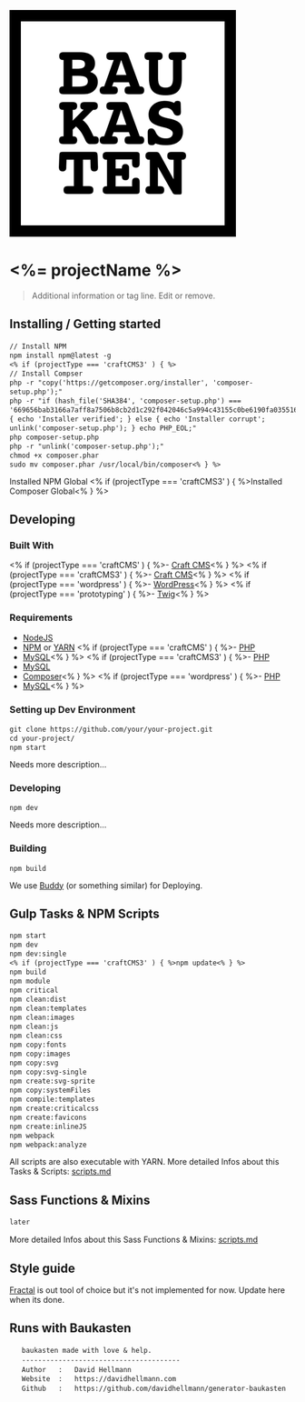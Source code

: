 ![Logo of the project](./images/logo.sample.png)

# <%= projectName %>
> Additional information or tag line. Edit or remove.

## Installing / Getting started
```shell
// Install NPM
npm install npm@latest -g
<% if (projectType === 'craftCMS3' ) { %>
// Install Compser
php -r "copy('https://getcomposer.org/installer', 'composer-setup.php');"
php -r "if (hash_file('SHA384', 'composer-setup.php') === '669656bab3166a7aff8a7506b8cb2d1c292f042046c5a994c43155c0be6190fa0355160742ab2e1c88d40d5be660b410') { echo 'Installer verified'; } else { echo 'Installer corrupt'; unlink('composer-setup.php'); } echo PHP_EOL;"
php composer-setup.php
php -r "unlink('composer-setup.php');"
chmod +x composer.phar
sudo mv composer.phar /usr/local/bin/composer<% } %>
```

Installed NPM Global
<% if (projectType === 'craftCMS3' ) { %>Installed Composer Global<% } %>

## Developing
### Built With
<% if (projectType === 'craftCMS' ) { %>- [Craft CMS](https://craftcms.com/)<% } %>
<% if (projectType === 'craftCMS3' ) { %>- [Craft CMS](https://craftcms.com/)<% } %>
<% if (projectType === 'wordpress' ) { %>- [WordPress](https://wordpress.org/)<% } %>
<% if (projectType === 'prototyping' ) { %>- [Twig](https://twig.symfony.com/)<% } %>

### Requirements
- [NodeJS](https://nodejs.org/en/)
- [NPM](https://www.npmjs.com/) or [YARN](https://yarnpkg.com/lang/en/)
<% if (projectType === 'craftCMS' ) { %>- [PHP](http://php.net/)
- [MySQL](https://www.mysql.com)<% } %>
<% if (projectType === 'craftCMS3' ) { %>- [PHP](http://php.net/)
- [MySQL](https://www.mysql.com)
- [Composer](https://getcomposer.org/)<% } %>
<% if (projectType === 'wordpress' ) { %>- [PHP](http://php.net/)
- [MySQL](https://www.mysql.com)<% } %>

### Setting up Dev Environment
```shell
git clone https://github.com/your/your-project.git
cd your-project/
npm start
```

Needs more description…

### Developing
```shell
npm dev
```

Needs more description…

### Building
```shell
npm build
```

We use [Buddy](https://buddy.works/) (or something similar) for Deploying.

## Gulp Tasks & NPM Scripts
```shell
npm start
npm dev
npm dev:single
<% if (projectType === 'craftCMS3' ) { %>npm update<% } %>
npm build
npm module
npm critical
npm clean:dist
npm clean:templates
npm clean:images
npm clean:js
npm clean:css
npm copy:fonts
npm copy:images
npm copy:svg
npm copy:svg-single
npm create:svg-sprite
npm copy:systemFiles
npm compile:templates
npm create:criticalcss
npm create:favicons
npm create:inlineJS
npm webpack
npm webpack:analyze
```

All scripts are also executable with YARN.
More detailed Infos about this Tasks & Scripts: [scripts.md](./docs/scripts-tasks.md)

## Sass Functions & Mixins
```scss
later
```

More detailed Infos about this Sass Functions & Mixins: [scripts.md](./docs/functions-mixins.md)

## Style guide
[Fractal](http://fractal.build/) is out tool of choice but it's not implemented for now. Update here when its done.

## Runs with Baukasten
```txt
   baukasten made with love & help.
   ---------------------------------------
   Author   :   David Hellmann
   Website  :   https://davidhellmann.com
   Github   :   https://github.com/davidhellmann/generator-baukasten
```
